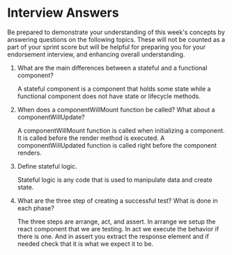 # Interview Answers
Be prepared to demonstrate your understanding of this week's concepts by answering questions on the following topics. These will not be counted as a part of your sprint score but will be helpful for preparing you for your endorsement interview, and enhancing overall understanding.

1. What are the main differences between a stateful and a functional component?

    A stateful component is a component that holds some state while a functional component does not have state or lifecycle methods. 

2. When does a componentWillMount function be called? What about a componentWillUpdate?

    A componentWillMount function is called when initializing a component. It is called before the render method is executed. A componentWillUpdated function is called right before the component renders.

3. Define stateful logic.

    Stateful logic is any code that is used to manipulate data and create state.

4. What are the three step of creating a successful test? What is done in each phase?

    The three steps are arrange, act, and assert. In arrange we setup the react component that we are testing. In act we execute the behavior if there is one. And in assert you extract the response element and if needed check that it is what we expect it to be. 
